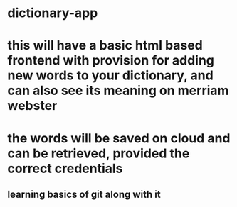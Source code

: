 # dictionary-app
# this will have a basic html based frontend with provision for adding new words to your dictionary, and can also see its meaning on merriam webster
# the words will be saved on cloud and can be retrieved, provided the correct credentials

## learning basics of git along with it
